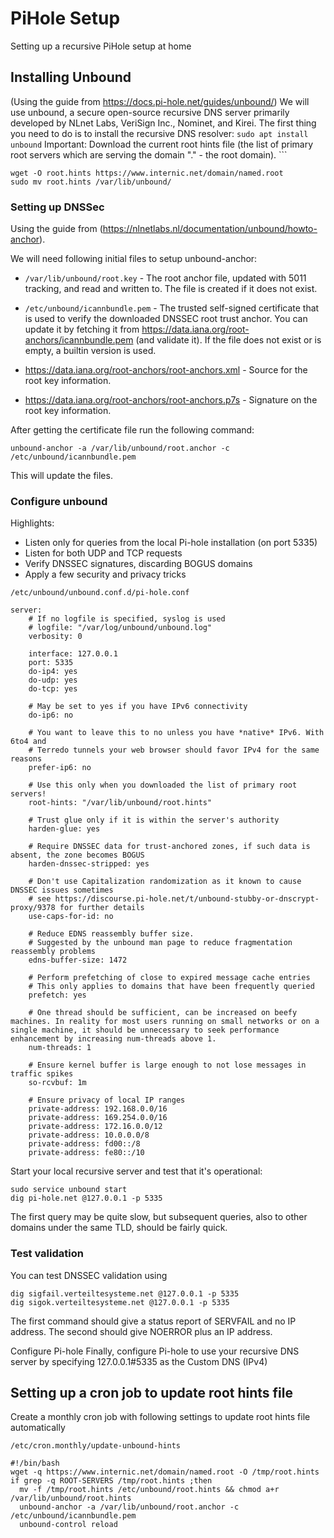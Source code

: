 # PiHole Setup
Setting up a recursive PiHole setup at home

## Installing Unbound
(Using the guide from https://docs.pi-hole.net/guides/unbound/)
We will use unbound, a secure open-source recursive DNS server primarily developed by NLnet Labs, VeriSign Inc., Nominet, and Kirei. The first thing you need to do is to install the recursive DNS resolver:
`sudo apt install unbound`
Important: Download the current root hints file (the list of primary root servers which are serving the domain "." - the root domain). ```
```
wget -O root.hints https://www.internic.net/domain/named.root
sudo mv root.hints /var/lib/unbound/
```
### Setting up DNSSec
Using the guide from (https://nlnetlabs.nl/documentation/unbound/howto-anchor).

We will need following initial files to setup unbound-anchor:

* `/var/lib/unbound/root.key` - The root anchor file, updated with 5011 tracking, and read and written to. The file is created if it does not exist.

* `/etc/unbound/icannbundle.pem` - The trusted self-signed certificate that is used to verify the downloaded DNSSEC root trust anchor. You can update it by fetching it from https://data.iana.org/root-anchors/icannbundle.pem (and validate it). If the file does not exist or is empty, a builtin version is used.
* https://data.iana.org/root-anchors/root-anchors.xml - Source for the root key information.
* https://data.iana.org/root-anchors/root-anchors.p7s - Signature on the root key information.

After getting the certificate file run the following command:

`unbound-anchor -a /var/lib/unbound/root.anchor -c /etc/unbound/icannbundle.pem`

This will update the files.

### Configure unbound
Highlights:
* Listen only for queries from the local Pi-hole installation (on port 5335)
* Listen for both UDP and TCP requests
* Verify DNSSEC signatures, discarding BOGUS domains
* Apply a few security and privacy tricks
```
/etc/unbound/unbound.conf.d/pi-hole.conf 
```
```
server:
    # If no logfile is specified, syslog is used
    # logfile: "/var/log/unbound/unbound.log"
    verbosity: 0

    interface: 127.0.0.1
    port: 5335
    do-ip4: yes
    do-udp: yes
    do-tcp: yes

    # May be set to yes if you have IPv6 connectivity
    do-ip6: no

    # You want to leave this to no unless you have *native* IPv6. With 6to4 and
    # Terredo tunnels your web browser should favor IPv4 for the same reasons
    prefer-ip6: no

    # Use this only when you downloaded the list of primary root servers!
    root-hints: "/var/lib/unbound/root.hints"

    # Trust glue only if it is within the server's authority
    harden-glue: yes

    # Require DNSSEC data for trust-anchored zones, if such data is absent, the zone becomes BOGUS
    harden-dnssec-stripped: yes

    # Don't use Capitalization randomization as it known to cause DNSSEC issues sometimes
    # see https://discourse.pi-hole.net/t/unbound-stubby-or-dnscrypt-proxy/9378 for further details
    use-caps-for-id: no

    # Reduce EDNS reassembly buffer size.
    # Suggested by the unbound man page to reduce fragmentation reassembly problems
    edns-buffer-size: 1472

    # Perform prefetching of close to expired message cache entries
    # This only applies to domains that have been frequently queried
    prefetch: yes

    # One thread should be sufficient, can be increased on beefy machines. In reality for most users running on small networks or on a single machine, it should be unnecessary to seek performance enhancement by increasing num-threads above 1.
    num-threads: 1

    # Ensure kernel buffer is large enough to not lose messages in traffic spikes
    so-rcvbuf: 1m

    # Ensure privacy of local IP ranges
    private-address: 192.168.0.0/16
    private-address: 169.254.0.0/16
    private-address: 172.16.0.0/12
    private-address: 10.0.0.0/8
    private-address: fd00::/8
    private-address: fe80::/10
```
Start your local recursive server and test that it's operational:

```
sudo service unbound start
dig pi-hole.net @127.0.0.1 -p 5335
```
The first query may be quite slow, but subsequent queries, also to other domains under the same TLD, should be fairly quick.

### Test validation
You can test DNSSEC validation using
```
dig sigfail.verteiltesysteme.net @127.0.0.1 -p 5335
dig sigok.verteiltesysteme.net @127.0.0.1 -p 5335
```

The first command should give a status report of SERVFAIL and no IP address. The second should give NOERROR plus an IP address.

Configure Pi-hole
Finally, configure Pi-hole to use your recursive DNS server by specifying 127.0.0.1#5335 as the Custom DNS (IPv4)

## Setting up a cron job to update root hints file
Create a monthly cron job with following settings to update root hints file automatically
```
/etc/cron.monthly/update-unbound-hints
```
```
#!/bin/bash
wget -q https://www.internic.net/domain/named.root -O /tmp/root.hints
if grep -q ROOT-SERVERS /tmp/root.hints ;then
  mv -f /tmp/root.hints /etc/unbound/root.hints && chmod a+r /var/lib/unbound/root.hints
  unbound-anchor -a /var/lib/unbound/root.anchor -c /etc/unbound/icannbundle.pem
  unbound-control reload
```

